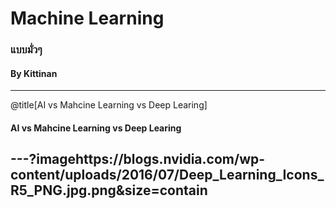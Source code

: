 # Machine Learning

### แบบมั่วๆ

#### By Kittinan
---
@title[AI vs Mahcine Learning vs Deep Learing]

#### AI vs Mahcine Learning vs Deep Learing
---?imagehttps://blogs.nvidia.com/wp-content/uploads/2016/07/Deep_Learning_Icons_R5_PNG.jpg.png&size=contain
---
